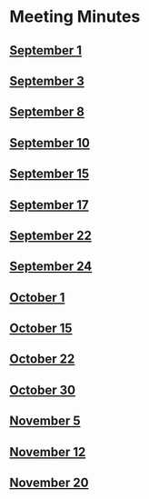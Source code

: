 # Meeting Minutes

## [September 1](./MM9-1.md)

## [September 3](./MM9-3.md)

## [September 8](./MM9-8.md)

## [September 10](./MM9-10.md)

## [September 15](./MM9-15.md)

## [September 17](./MM9-17.md)

## [September 22](./MM9-22.md)

## [September 24](./MM9-24.md)

## [October 1](./MM10-1.md)

## [October 15](./MM10-15.md)

## [October 22](./MM10-22.md)

## [October 30](./MM10-30.md)

## [November 5](./MM11-5.md)

## [November 12](./MM11-12.md)

## [November 20](./MM11-20.md)
